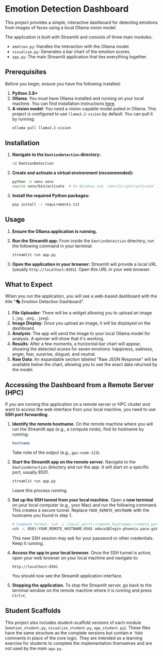 # Emotion Detection Dashboard

This project provides a simple, interactive dashboard for detecting emotions from images of faces using a local Ollama vision model.

The application is built with Streamlit and consists of three main modules:
- `emotion.py`: Handles the interaction with the Ollama model.
- `visualize.py`: Generates a bar chart of the emotion scores.
- `app.py`: The main Streamlit application that ties everything together.

## Prerequisites

Before you begin, ensure you have the following installed:

1.  **Python 3.8+**
2.  **Ollama**: You must have Ollama installed and running on your local machine. You can find installation instructions [here](https://ollama.com/).
3.  **A vision model**: You need a vision-capable model pulled in Ollama. This project is configured to use `llama3.2-vision` by default. You can pull it by running:
    ```bash
    ollama pull llama3.2-vision
    ```

## Installation

1.  **Navigate to the `EmotionDetection` directory:**
    ```bash
    cd EmotionDetection
    ```

2.  **Create and activate a virtual environment (recommended):**
    ```bash
    python -m venv venv
    source venv/bin/activate  # On Windows use `venv\Scripts\activate`
    ```

3.  **Install the required Python packages:**
    ```bash
    pip install -r requirements.txt
    ```

## Usage

1.  **Ensure the Ollama application is running.**

2.  **Run the Streamlit app:**
    From inside the `EmotionDetection` directory, run the following command in your terminal:
    ```bash
    streamlit run app.py
    ```

3.  **Open the application in your browser:**
    Streamlit will provide a local URL (usually `http://localhost:8501`). Open this URL in your web browser.

## What to Expect

When you run the application, you will see a web-based dashboard with the title "🎭 Emotion Detection Dashboard".

1.  **File Uploader**: There will be a widget allowing you to upload an image (`.jpg`, `.png`, `.jpeg`).
2.  **Image Display**: Once you upload an image, it will be displayed on the dashboard.
3.  **Analysis**: The app will send the image to your local Ollama model for analysis. A spinner will show that it's working.
4.  **Results**: After a few moments, a horizontal bar chart will appear, showing the detected scores for seven emotions: happiness, sadness, anger, fear, surprise, disgust, and neutral.
5.  **Raw Data**: An expandable section labeled "Raw JSON Response" will be available below the chart, allowing you to see the exact data returned by the model.

## Accessing the Dashboard from a Remote Server (HPC)

If you are running this application on a remote server or HPC cluster and want to access the web interface from your local machine, you need to use **SSH port forwarding**.

1.  **Identify the remote hostname.**
    On the remote machine where you will run the Streamlit app (e.g., a compute node), find its hostname by running:
    ```bash
    hostname
    ```
    Take note of the output (e.g., `gpu-node-123`).

2.  **Start the Streamlit app on the remote server.**
    Navigate to the `EmotionDetection` directory and run the app. It will start on a specific port, usually 8501.
    ```bash
    streamlit run app.py
    ```
    Leave this process running.

3.  **Set up the SSH tunnel from your local machine.**
    Open a **new terminal** on your local computer (e.g., your Mac) and run the following command. This creates a secure tunnel. Replace `YOUR_REMOTE_HOSTNAME` with the hostname you found in step 1.

    ```bash
    # Command format: ssh -L <local_port>:<remote_hostname>:<remote_port> <your_ssh_login>
    ssh -L 8501:YOUR_REMOTE_HOSTNAME:8501 adeza3@login-phoenix.pace.gatech.edu
    ```
    This new SSH session may ask for your password or other credentials. Keep it running.

4.  **Access the app in your local browser.**
    Once the SSH tunnel is active, open your web browser on your local machine and navigate to:
    ```
    http://localhost:8501
    ```
    You should now see the Streamlit application interface.

5.  **Stopping the application.**
    To stop the Streamlit server, go back to the terminal window on the remote machine where it is running and press `Ctrl+C`.

## Student Scaffolds

This project also includes student-scaffold versions of each module (`emotion_student.py`, `visualize_student.py`, `app_student.py`). These files have the same structure as the complete versions but contain `# TODO` comments in place of the core logic. They are intended as a learning exercise for students to complete the implementation themselves and are not used by the main `app.py`. 